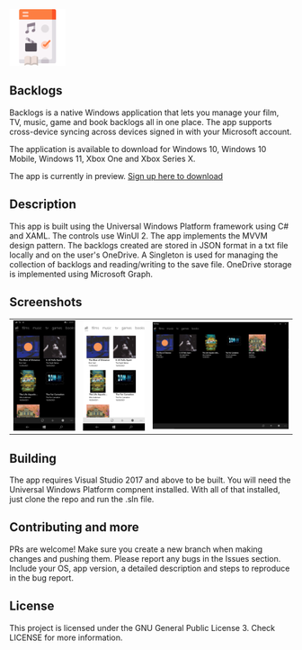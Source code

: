 <img src="backlog/Assets/app-icon.png" width="100" height="100" />
<h2>Backlogs</h2>

Backlogs is a native Windows application that lets you manage your film, TV, music, game and book backlogs all in one place. The app supports cross-device syncing across devices signed in with your Microsoft account.

The application is available to download for Windows 10, Windows 10 Mobile, Windows 11, Xbox One and Xbox Series X.

The app is currently in preview. <a href="https://forms.office.com/Pages/ResponsePage.aspx?id=DQSIkWdsW0yxEjajBLZtrQAAAAAAAAAAAAN__iSaqoNUOUlNSU9CUlk4T0pKU1hTSjZWODZXRjdHMi4u">Sign up here to download</a>


## Description
This app is built using the Universal Windows Platform framework using C# and XAML. The controls use WinUI 2. The app implements the MVVM design pattern. The backlogs created are stored in JSON format in a txt file locally and on the user's OneDrive. A Singleton is used for managing the collection of backlogs and reading/writing to the save file. OneDrive storage is implemented using Microsoft Graph.

## Screenshots
<table><tr>
<td> <img src="backlog/Screenshots/Mobile.png" alt="Drawing" style="width: 250px;"/> </td>
<td> <img src="backlog/Screenshots/Mobile-light.png" alt="Drawing" style="width: 250px;"/> </td>
<td> <img src="backlog/Screenshots/Desktop.png" alt="Drawing" style="width: 550px;"/> </td>
</tr></table>

## Building
The app requires Visual Studio 2017 and above to be built. You will need the Universal Windows Platform compnent installed. With all of that installed, just clone the repo and run the .sln file. 

## Contributing and more
PRs are welcome! Make sure you create a new branch when making changes and pushing them. 
Please report any bugs in the Issues section. Include your OS, app version, a detailed description and steps to reproduce in the bug report.

## License 
This project is licensed under the GNU General Public License 3. Check LICENSE for more information.
